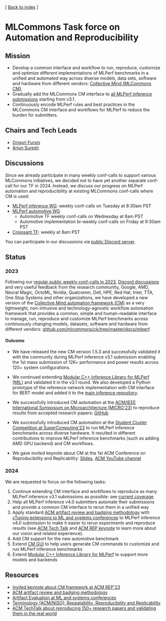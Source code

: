 [ [Back to index](README.md) ]

# MLCommons Task force on Automation and Reproducibility

## Mission

* Develop a common interface and workflow to run, reproduce, customize and optimize different implementations of MLPerf benchmarks 
  in a unified and automated way across diverse models, data sets, software and hardware from different vendors: 
  <a href="https://github.com/mlcommons/ck">Collective Mind (MLCommons CM)</a>.
* Gradually add the MLCommons CM interface to [all MLPerf inference submissions](https://github.com/mlcommons/ck/issues/1052) starting from v3.1.
* Continuously encode MLPerf rules and best practices in the MLCommons CM interface and workflows for MLPerf
  to reduce the burden for submitters.

## Chairs and Tech Leads

* [Grigori Fursin](https://cKnowledge.org/gfursin)
* [Arjun Suresh](https://www.linkedin.com/in/arjunsuresh)

## Discussions

Since we already participate in many weekly conf-calls to support various MLCommons initiatives, 
we decided not to have yet another separate conf-call for our TF in 2024.
Instead, we discuss our progress on MLPerf automation and reproducibility at existing MLCommons conf-calls
where CM is used:
* [MLPerf inference WG](https://mlcommons.org/working-groups/benchmarks/inference): weekly conf-calls on Tuesday at 8:30am PST
* [MLPerf automotive WG](https://mlcommons.org/working-groups/benchmarks/automotive)
  * Automotive TF weekly conf-calls on Wednesday at 8am PST
  * Automotive implementation bi-weekly conf-calls on Friday at 9:30am PST
* [Croissant TF](https://github.com/mlcommons/croissant): weekly at 8am PST

You can participate in our discussions via [public Discord server](https://discord.gg/JjWNWXKxwT).

## Status

### 2023

Following our [regular public weekly conf-calls in 2023](https://docs.google.com/document/d/1zMNK1m_LhWm6jimZK6YE05hu4VH9usdbKJ3nBy-ZPAw), 
[Discord discussions](https://discord.gg/JjWNWXKxwT) and very useful feedback from the research community, 
Google, AMD, Neural Magic, OctoML, Nvidia, Qualcomm, Dell, HPE, Red Hat,
Intel, TTA, One Stop Systems and other organizations, we have developed a new version 
of the [Collective Mind automation framework (CM)](https://github.com/mlcommons/ck) as a very lightweight, 
non-intrusive and technology-agnostic workflow automation framework that provides a common, simple 
and human-readable interface to manage, run, reproduce and customize MLPerf benchmarks
across continuously changing models, datasets, software and hardware from different vendors:
[github.com/mlcommons/ck/tree/master/docs/mlperf](https://github.com/mlcommons/ck/tree/master/docs/mlperf).
 
#### Outcome

* We have released the new CM version 1.5.3 and successfully validated it with the community during MLPerf inference v3.1 submission 
  enabling the 1st mass submission of 12K+ performance and power results across 120+ system configurations.

* We continued extending [Modular C++ Inference Library for MLPerf (MIL)](https://github.com/mlcommons/ck/tree/master/cm-mlops/script/app-mlperf-inference-cpp) 
  and validated it in the v3.1 round. We also developed a Python prototype of the reference network implementation
  with CM interface for BERT model and added it to the [main inference repository](https://github.com/mlcommons/inference/tree/master/language/bert#loadgen-over-the-network).

* We successfully introduced CM automation at the [ACM/IEEE International Symposium on Microarchitecture (MICRO'23)](https://cTuning.org/ae/micro2023.html)
  to reproduce results from accepted research papers: [GitHub](https://github.com/ctuning/cm-reproduce-research-projects/tree/main/script)
  
* We successfully introduced CM automation at the [Student Cluster Competition at SuperComputing'23](https://github.com/mlcommons/ck/blob/master/docs/tutorials/scc23-mlperf-inference-bert.md)
  to run MLPerf inference benchmarks across diverse hardware. It resulted in different contributions to improve MLPerf inference benchmarks
  (such as adding AMD GPU backend) and CM workflows.

* We gave invited keynote about CM at the 1st ACM Conference on Reproducibility and Replicability: 
  [Slides](https://doi.org/10.5281/zenodo.8105339), [ACM YouTube channel](https://www.youtube.com/watch?v=_1f9i_Bzjmg)


### 2024

We are requested to focus on the following tasks:

1) Continue extending CM interface and workflows to reproduce as many MLPerf inference v3.1 submissions as possible: see [current coverage](https://github.com/mlcommons/ck/issues/1052)
2) Help all MLPerf inference v4.0 submitters automate their submissions and provide a common CM interface to rerun them in a unified way
3) Apply standard [ACM artifact review and badging methodology](https://www.acm.org/publications/policies/artifact-review-and-badging-current) 
   with [cTuning extensions to ML and systems conferences](https://cTuning.org/ae) 
   to MLPerf inference v4.0 submission to make it easier to rerun experiments and reproduce results (see [ACM Tech Talk](https://www.youtube.com/watch?v=7zpeIVwICa4) 
   and [ACM REP keynote](https://doi.org/10.5281/zenodo.8105339) to learn more about our vision and related experience).
4) Add CM support for the new automotive benchmark
5) Extend [CM GUI](https://cknowledge.org/cm-gui/?tags=generic,app,mlperf,inference) to help users generate CM commands to customize and run MLPerf inference benchmarks
6) Extend [Modular C++ Inference Library for MLPerf](https://github.com/mlcommons/ck/tree/master/cm-mlops/script/app-mlperf-inference-cpp) to support more models and backends

## Resources

* [Invited keynote about CM framework at ACM REP'23](https://doi.org/10.5281/zenodo.8105339)
* [ACM artifact review and badging methodology](https://www.acm.org/publications/policies/artifact-review-and-badging-current) 
* [Artifact Evaluation at ML and systems conferences](https://cTuning.org/ae)
* [Terminology (ACM/NISO): Repeatability, Reproducibility and Replicability](artifact-evaluation/faq.md#what-is-the-difference-between-repeatability-reproducibility-and-replicability)
* [ACM TechTalk about reproducing 150+ research papers and validating them in the real world](https://www.youtube.com/watch?v=7zpeIVwICa4)
